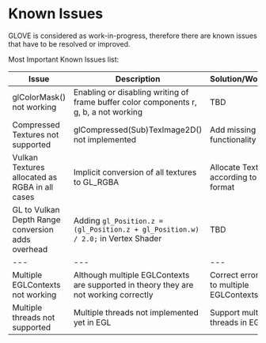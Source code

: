 # Known Issues

GLOVE is considered as work-in-progress, therefore there are known issues that have to be resolved or improved.

Most Important Known Issues list:

| **Issue** | **Description** | **Solution/Workaround** | **Status** |
| --- | --- | --- | --- |
| glColorMask() not working | Enabling or disabling writing of frame buffer color components r, g, b, a not working | TBD | see issue [#20](https://github.com/Think-Silicon/GLOVE/issues/20) |
| Compressed Textures not supported | glCompressed(Sub)TexImage2D() not implemented | Add missing functionality | see issue [#6](https://github.com/Think-Silicon/GLOVE/issues/6) |
| Vulkan Textures allocated as RGBA in all cases  | Implicit conversion of all textures to GL_RGBA | Allocate Textures according to the input format | see issue [#7](https://github.com/Think-Silicon/GLOVE/issues/7) |
| GL to Vulkan Depth Range conversion adds overhead| Adding ``` gl_Position.z = (gl_Position.z + gl_Position.w) / 2.0; ``` in Vertex Shader | TBD | **unresolved** |
| --- | --- | --- | --- |
| Multiple EGLContexts not working  | Although multiple EGLContexts are supported in theory they are not working correctly| Correct errors related to multiple EGLContexts | **unresolved** |
| Multiple threads not supported  | Multiple threads not implemented yet in EGL | Support multiple threads in EGL | **unresolved** |
